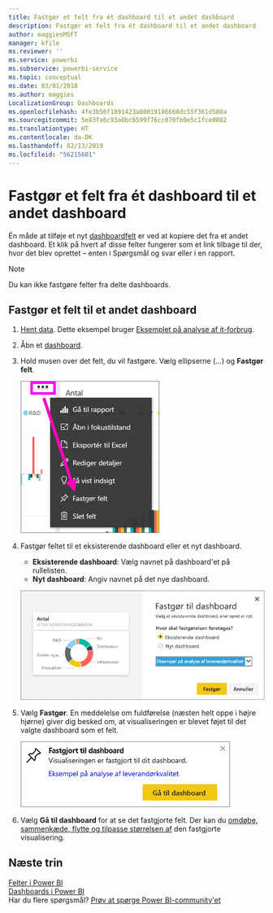 ```yaml
---
title: Fastgør et felt fra ét dashboard til et andet dashboard
description: Fastgør et felt fra ét dashboard til et andet dashboard
author: maggiesMSFT
manager: kfile
ms.reviewer: ''
ms.service: powerbi
ms.subservice: powerbi-service
ms.topic: conceptual
ms.date: 03/01/2018
ms.author: maggies
LocalizationGroup: Dashboards
ms.openlocfilehash: 4fe3b56f1891423a80019186668dc55f361d580a
ms.sourcegitcommit: 5e83fa6c93a0bc6599f76cc070fb0e5c1fce0082
ms.translationtype: HT
ms.contentlocale: da-DK
ms.lasthandoff: 02/13/2019
ms.locfileid: "56215601"
---
```

# <a name="pin-a-tile-from-one-dashboard-to-another-dashboard"></a>Fastgør et felt fra ét dashboard til et andet dashboard
Én måde at tilføje et nyt [dashboardfelt](consumer/end-user-tiles.md) er ved at kopiere det fra et andet dashboard. Et klik på hvert af disse felter fungerer som et link tilbage til der, hvor det blev oprettet – enten i Spørgsmål og svar eller i en rapport. 

> [!NOTE]
> Du kan ikke fastgøre felter fra delte dashboards.

## <a name="pin-a-tile-to-another-dashboard"></a>Fastgør et felt til et andet dashboard
1. [Hent data](service-get-data.md). Dette eksempel bruger [Eksemplet på analyse af it-forbrug](sample-it-spend.md).
2. Åbn et [dashboard](consumer/end-user-dashboards.md).
3. Hold musen over det felt, du vil fastgøre. Vælg ellipserne (...) og **Fastgør felt**.  
   
   ![ellipsemenu](media/service-pin-tile-to-another-dashboard/power-bi-pin-another-dash.png)
4. Fastgør feltet til et eksisterende dashboard eller et nyt dashboard. 
   
   * **Eksisterende dashboard**: Vælg navnet på dashboard'et på rullelisten.
   * **Nyt dashboard**: Angiv navnet på det nye dashboard.
   
   ![Fastgør til dashboarddialogboks](media/service-pin-tile-to-another-dashboard/pbi_pintoanotherdash.png)
5. Vælg **Fastgør**.
   En meddelelse om fuldførelse (næsten helt oppe i højre hjørne) giver dig besked om, at visualiseringen er blevet føjet til det valgte dashboard som et felt.
   
   ![Fastgør til dashboardvindue](media/service-pin-tile-to-another-dashboard/power-bi-pin-success.png)
6. Vælg **Gå til dashboard** for at se det fastgjorte felt. Der kan du [omdøbe, sammenkæde, flytte og tilpasse størrelsen af](service-dashboard-edit-tile.md) den fastgjorte visualisering.

## <a name="next-steps"></a>Næste trin
[Felter i Power BI](consumer/end-user-tiles.md)  
[Dashboards i Power BI](consumer/end-user-dashboards.md)  
Har du flere spørgsmål? [Prøv at spørge Power BI-community'et](http://community.powerbi.com/)

